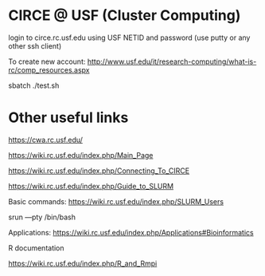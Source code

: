 # CIRCE @ USF (Cluster Computing)

login to circe.rc.usf.edu using USF NETID and password (use putty or any other ssh client)

To create new account: http://www.usf.edu/it/research-computing/what-is-rc/comp_resources.aspx

sbatch ./test.sh

Other useful links
=========================

https://cwa.rc.usf.edu/

https://wiki.rc.usf.edu/index.php/Main_Page

https://wiki.rc.usf.edu/index.php/Connecting_To_CIRCE

https://wiki.rc.usf.edu/index.php/Guide_to_SLURM

Basic commands: https://wiki.rc.usf.edu/index.php/SLURM_Users


srun —pty /bin/bash


Applications: https://wiki.rc.usf.edu/index.php/Applications#Bioinformatics

R documentation

https://wiki.rc.usf.edu/index.php/R_and_Rmpi



